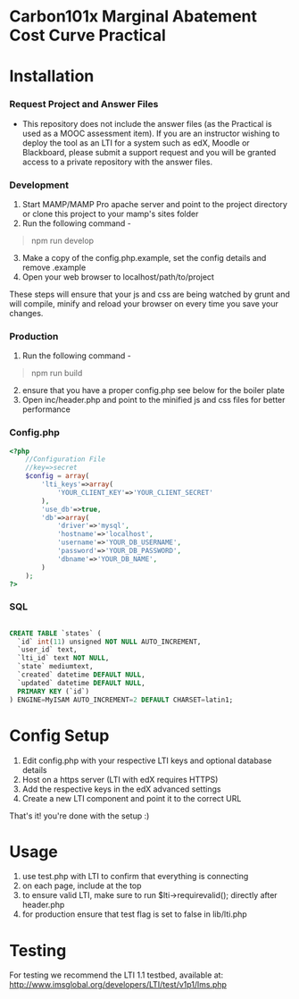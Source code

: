 # Carbon101x Marginal Abatement Cost Curve Practical

# Installation

### Request Project and Answer Files
* This repository does not include the answer files (as the Practical is used as a MOOC assessment item). If you are an instructor wishing to deploy the tool as an LTI for a system such as edX, Moodle or Blackboard, please submit a support request and you will be granted access to a private repository with the answer files. 

### Development

1. Start MAMP/MAMP Pro apache server and point to the project directory or clone this project to your mamp's sites folder
2. Run the following command -
> npm run develop

3. Make a copy of the config.php.example, set the config details and remove .example
4. Open your web browser to localhost/path/to/project

These steps will ensure that your js and css are being watched by grunt and will compile, minify and reload your browser on every time you save your changes.

### Production

1. Run the following command -
> npm run build

2. ensure that you have a proper config.php see below for the boiler plate
3. Open inc/header.php and point to the minified js and css files for better performance


### Config.php
```php
<?php
	//Configuration File
	//key=>secret
	$config = array(
		'lti_keys'=>array(
			'YOUR_CLIENT_KEY'=>'YOUR_CLIENT_SECRET'
		),
		'use_db'=>true,
		'db'=>array(
			'driver'=>'mysql',
			'hostname'=>'localhost',
			'username'=>'YOUR_DB_USERNAME',
			'password'=>'YOUR_DB_PASSWORD',
			'dbname'=>'YOUR_DB_NAME',
		)
	);
?>
```
### SQL
```sql

CREATE TABLE `states` (
  `id` int(11) unsigned NOT NULL AUTO_INCREMENT,
  `user_id` text,
  `lti_id` text NOT NULL,
  `state` mediumtext,
  `created` datetime DEFAULT NULL,
  `updated` datetime DEFAULT NULL,
  PRIMARY KEY (`id`)
) ENGINE=MyISAM AUTO_INCREMENT=2 DEFAULT CHARSET=latin1;

```

# Config Setup
1. Edit config.php with your respective LTI keys and optional database details
2. Host on a https server (LTI with edX requires HTTPS)
3. Add the respective keys in the edX advanced settings
4. Create a new LTI component and point it to the correct URL

That's it! you're done with the setup :)


# Usage
1. use test.php with LTI to confirm that everything is connecting
2. on each page, include <?php require_once('inc/header.php'); ?> at the top
3. to ensure valid LTI, make sure to run $lti->requirevalid(); directly after header.php
4. for production ensure that test flag is set to false in lib/lti.php

# Testing
For testing we recommend the LTI 1.1 testbed, available at: http://www.imsglobal.org/developers/LTI/test/v1p1/lms.php
